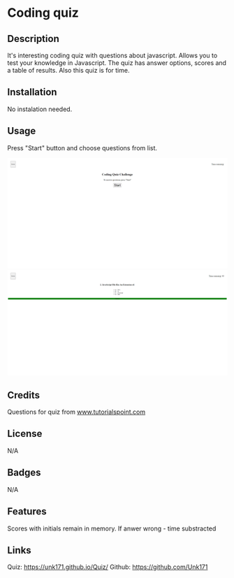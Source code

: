 # Coding quiz

## Description

It's interesting coding quiz with questions about javascript. Allows you to test your knowledge in Javascript. 
The quiz has answer options, scores and a table of results. Also this quiz is for time.

## Installation

No instalation needed.

## Usage

Press "Start" button and choose questions from list.

![quiz screenshot](assets/images/screenshot1.png)
![quiz screenshot](assets/images/screenshot2.png)

## Credits

Questions for quiz from www.tutorialspoint.com

## License

N/A

## Badges

N/A

## Features

Scores with initials remain in memory. If anwer wrong - time substracted


## Links

Quiz: https://unk171.github.io/Quiz/
Github: https://github.com/Unk171
